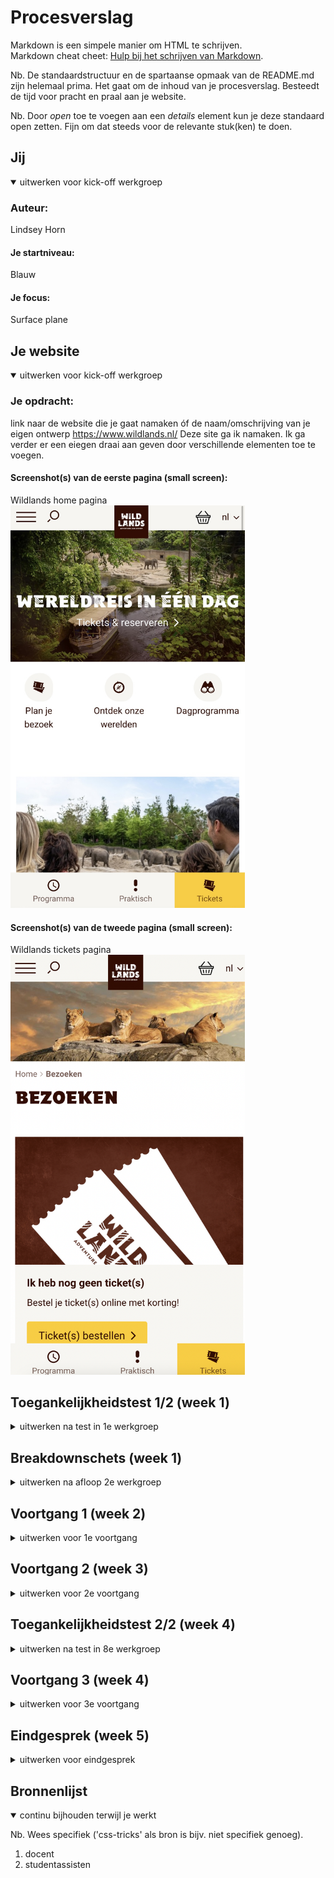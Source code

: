 # Procesverslag
Markdown is een simpele manier om HTML te schrijven.  
Markdown cheat cheet: [Hulp bij het schrijven van Markdown](https://github.com/adam-p/markdown-here/wiki/Markdown-Cheatsheet).

Nb. De standaardstructuur en de spartaanse opmaak van de README.md zijn helemaal prima. Het gaat om de inhoud van je procesverslag. Besteedt de tijd voor pracht en praal aan je website.

Nb. Door *open* toe te voegen aan een *details* element kun je deze standaard open zetten. Fijn om dat steeds voor de relevante stuk(ken) te doen.





## Jij

<details open>
  <summary>uitwerken voor kick-off werkgroep</summary>

  ### Auteur:
  Lindsey Horn

  #### Je startniveau:
  Blauw

  #### Je focus:
 Surface plane
 
</details>





## Je website

<details open>
  <summary>uitwerken voor kick-off werkgroep</summary>

  ### Je opdracht:
  link naar de website die je gaat namaken óf de naam/omschrijving van je eigen ontwerp
https://www.wildlands.nl/ Deze site ga ik namaken. Ik ga verder er een eiegen draai aan geven door verschillende elementen toe te voegen.
  

  #### Screenshot(s) van de eerste pagina (small screen): 
  Wildlands home pagina 
  <img src="readme-images/wildlands1.jpg" width="375px" alt="de home pagina">

  #### Screenshot(s) van de tweede pagina (small screen):
  Wildlands tickets pagina
  <img src="readme-images/pagina 2.png" width="375px" alt="omschrijving van de pagina">
  
 
</details>



## Toegankelijkheidstest 1/2 (week 1)

<details>
  <summary>uitwerken na test in 1e werkgroep</summary>

  ### Bevindingen
  Lijst met je bevindingen die in de test naar voren kwamen:
- buttons wat groter maken
- tekst niet te klein
- gekleurde knoppen
- plaatjes ter ondersteuing helpen

  #### Screenreader
  Hier korte omschrijving (met indien nodig afbeeldingen)
  Met de screenereader op de originele site deed jhij deader links letter voor letter, en ook las hij regel voor regel voor en niet zin voor zin, waardoor het lastig is om het verhaal in goede zinnen te kunnen beluisteren en te begrijpen wat nou 1 zin is en wat niet.

  Hier een omschrijving van hoe het opgelost kan worden (met indien nodig afbeeldingen)
een goed gestructureerde HTML pagina.

  #### Muis en Toetsenbord 
  Hier korte omschrijving (met indien nodig afbeeldingen)
De tap toets op het toetsenbord gaat wel goed. Dit is duidelijk en overzichtelijk.


  #### Motoriek (shocks, elastiekjes)
  <img src="readme-images/test1ballon.jpg" width="375px" alt="testen met ballon omhooghouden">
  Hier korte omschrijving (met indien nodig afbeeldingen)
Ballon voor concentratie:
- je doelen zijn worden veel slomer uitgevoer, maar het is uiteindelijk wel gelukt
- hoofdingen moeten belangrijk zijn en echt opvallen zodat je dat als eerst opvalt en je niet heel lang hoeft te kijken waar je moet zijn.
- buttons zijn beetje klein en is lastig te klikken als je bezig bent met de ballon omhoog houden.

elastiekjes:
- scrollen is lastig
- typen gaat moeizamer
- in en uit-zoemen

  Hier een omschrijving van hoe het opgelost kan worden (met indien nodig afbeeldingen)
  - grotere gekleurde knoppen, heirdoor vallen ze gelijk op
  - plaatjes ter ondersteuining, dat werkt beter dan tekst op een korte tijd


  #### Visueel (brillen, contrast, kleurenblind, dark/light). 
  Hier korte omschrijving (met indien nodig afbeeldingen)
<img src="readme-images/test1bril.jpg" width="375px" alt="testen met bril">
- je moet soms inzoemen anders kun je het niet lezen
- kost meer tijd om iets te vinden
- bril met kelurencontarst was wel goed, het contrast van de website was er goed.

  Hier een omschrijving van hoe het opgelost kan worden (met indien nodig afbeeldingen)
  - letters wat groter
  - makkelijk kunnen in en uitzoemen
  - goed kleurencontrast

</details>



## Breakdownschets (week 1)

<details>
  <summary>uitwerken na afloop 2e werkgroep</summary>

  ### de hele pagina: 
  Ik ben helaas vergetewn fotos van de website van het proces te maken.
  In de eerste week ben ik eerst van de home pagina een creenshot gaan maken en vanuit daar bekijken hoe de HTML opgebouwd moet worden. Toen ik dat in XD had gedaan kon in zo gelijk mijn HTML structuur typen. Het is natuurlijk nog niet gestylt met CSS dus allesz ziet er nog niet uit. 

  ### dynamisch deel (bijv menu): 
  Ik ben begonnen met het menu maken en positioneren. Het lastigste was om het logo op de voorgrond te krijgen ook T.o.v. de video er gelijk onder. Ik heb ervoor gezorgd dat het filmpje op de home pagina blijft afspelen net als op de originele site.

  ### wellicht nog een dynamisch deel (bijv filter): 
  Ik zat deze week ik een goeie werkflow. Ik heb de hele pagina gestylt behalve de footer. Alles staat goed op zn plek (voor telefoon formaat dan)


</details>





## Voortgang 1 (week 2)

<details>
  <summary>uitwerken voor 1e voortgang</summary>

  ### Stand van zaken
  hier dit ging goed & dit was lastig (neem ook screenshots op van delen van je website en code)

Ik heb mijn eerste pagina zo goed als af gekregen. Ik was al erg trots op heo ver ik voor die week al was gekomen. Dit gaat me later ook helpen.
  ### Agenda voor meeting
  samen met je groepje opstellen

  | student 1      | student 2 ik          | student 3    | student 4        |
  | ---            | ---                | ---          | ---              |
  | bespreekt zijn | bespreekt de site  | stelt ook    |    |
  | website en     | kijkt naar de      | zijn vragen  |  |
  | stelt vragen   | opbouw van HTML    | ...          | ...              |


  ### Verslag van meeting
  hier na afloop snel de uitkomsten van de meeting vastleggen

  - logo in de header moet een h1 worden
  - wat ik had als H1 moet een H2 worden
  - werken met var kleuren
  - section had ik 3 afbeeldingen met tekst eronder dat linkjes waren. dat is dat stukje oinder de video, dat moet ik veranderen in 1 link dus afbeelding en tekst in 1
  - 2e pagina moet tickets reserveren de H1 wel zijn en neit meer het logo
  - mag 2 CSS bestanden gebruiken voor de styling
</details>





## Voortgang 2 (week 3)

<details>
  <summary>uitwerken voor 2e voortgang</summary>

  ### Stand van zaken
  hier dit ging goed & dit was lastig (neem ook screenshots op van delen van je website en code)
Ik heb deze week mijn 2e pagina ook geschreven met HTML en CSS en de footer ook gemaakt. die ahd ik vorige week nog niet. 
ik ben begonnen met kijken wat ik ging doen en heb gekozen voor die surface plane. Ik ben begonnen met het maken van een darkmode. en daarna ben ik begonnen met het maken van een halloween mode. Dit heb ik emt stukjes JS gedaan. 

  ### Agenda voor meeting
  samen met je groepje opstellen

  | student 1      | student 2          | student 3 ik            | student 4        |
  | ---            | ---                | ---                     | ---              |
  | stelde vragen  | besprak ook  zijn  | gevraagd naar stukje JS | en dan ik dat    |
  | aan 1 van de   | punten             | voor de halloween mode  | dit wil ik zeker |
  | studentassistenten| ...              | kwam daar nog niet uit | ...              |


  ### Verslag van meeting
  hier na afloop snel de uitkomsten van de meeting vastleggen

  -  ik was goed op gang
  - zag er netjes uit
  - JS werd ik geholpen en nu werkt de halloween mode en snpa ik het
  - op dit tempo vergaan

</details>





## Toegankelijkheidstest 2/2 (week 4)

<details>
  <summary>uitwerken na test in 8e werkgroep</summary>

  ### Bevindingen
  Lijst met je bevindingen die in de test naar voren kwamen (geef ook aan wat er verbeterd is):
- alt-tekst bij afbeeldingen toevoegen
- likjes makkelijk aan te klikken
- kleuren contrast is goed, goed gekozen kleuren.
- was verast hoe goed het testen eigenlijk ging

  #### Screenreader
  Hier korte omschrijving (met indien nodig afbeeldingen)
- mijn website werkte goed met de screenreader. hij las alles netjes voor. 
- hij las wel heel snel, maar dat ligt denk ik aan de instellingen.
- linkjes snapt hij allemaal
- afbeeldingen nog niet genoemd
- vakje om het item staat verkeerd

  Hier een omschrijving van hoe het opgelost kan worden (met indien nodig afbeeldingen)
  - ik moet nog alt-teksten toevoegen


  #### Muis en Toetsenbord 
  Hier korte omschrijving (met indien nodig afbeeldingen)
<img src="readme-images/toegankelijkheidtest2.png" width="375px" alt="toegankelijkheid">
  
- de tap-toets deed het erg goed, hij apkte alle linkjes en alle knoppen. die waren allemaal bereikbaar.
- vakje om het item staat verkeerd

  #### Motoriek (shocks, elastiekjes)
  Hier korte omschrijving (met indien nodig afbeeldingen)
<img src="readme-images/test2aparaat.jpg.jpg" width="375px" alt="aparaat">
<img src="readme-images/test2elastiekjes.jpg" width="375px" alt="bril">
shocks:
standje 3/4 kon ik er nog wel goed mee omgaan. scrollen is wel wat lastiger. het duurt iets langer voordat je ergens anders op ene pagina bent. button grootte was wel goed. Ik kon ze namelijk wel aanklikken. kleine linkjes zijn alleen wel lastig.

  Hier een omschrijving van hoe het opgelost kan worden (met indien nodig afbeeldingen)
- linkjes groter oppervalk om op te klikken

  #### Visueel (brillen, contrast, kleurenblind, dark/light). 
  <img src="readme-images/test2bril.jpg" width="375px" alt="testen met bril">
  Hier korte omschrijving (met indien nodig afbeeldingen)
  met de eerste bril die met de gele glazen, was alles goed te lezen en het kleurencontrast goed.
  bril 2 met de witte velkjes, werd al iets lastiger maar het was voor mij nog steeds te lezen en te begrijpen.

<img src="readme-images/kleurenblind1.jpg" width="375px" alt="">
<img src="readme-images/kleurenblind2.jpg" width="375px" alt="">
  met de instellignen in de browser hebben we getest met verschillende soorten kleuren blind. Hierdoor kwam ik erahcter dat de kleurencontrasten goed blijven en het nog overzichtelijk is.

  Hier een omschrijving van hoe het opgelost kan worden (met indien nodig afbeeldingen)
  - duidelijke kleuren
  - duidelijke knoppen 
  tekst niet te klein

</details>





## Voortgang 3 (week 4)

<details>
  <summary>uitwerken voor 3e voortgang</summary>

  ### Stand van zaken
  hier dit ging goed & dit was lastig (neem ook screenshots op van delen van je website en code)


  ### Agenda voor meeting
  samen met je groepje opstellen

  | student 1      | student 2   ik                       | student 3    | 
  | ---            | ---                                  | ---          |
  | site           | Overige keuzes van                   | laatste kiekjes      | 
  | laatste kleine dingetjes| surface plane               | nog een punt | 
  | ...            | wat nog handig is om te doen         | ...          | ...              


  ### Verslag van meeting
  hier na afloop snel de uitkomsten van de meeting vastleggen

  - nog steeds alt-tekst toevoegen
  - kijken naar SVG plaatjes voor verder werken
  - ziet er al goed uit, en weet al meer dan 4 weken geleden
  - verschilende states uitwerken
  - bekijk beoordelingsformulier nog

</details>





## Eindgesprek (week 5)

<details>
  <summary>uitwerken voor eindgesprek</summary>

  ### Je uitkomst - karakteristiek screenshots:
  <img src="readme-images/dummy-plaatje.jpg" width="375px" alt="uitomst opdracht 1">


  ### Dit ging goed/Heb ik geleerd: 
  Korte omschrijving met plaatjes
- de opbouw van de HTML bedenken en vanuit dat structuur pas vormegevn. dit is erg goed gegaan en heeft ook goed geholpen.
- ik heb geleerd om animaties te maken, ook met SVG
- positioneren lukt steeds beter.
- planning en het bij houden ging erg goed
- ik heb geleerd hoe je beter kan werken met JS
- ik heb geleerd om met Var (root elemneten), te werken. Deze heb ik nooit gebruikt. Hierdoor ging het maken van de darkmode en halloweenmode goed.
- 
  <img src="readme-images/dummy-plaatje.jpg" width="375px" alt="top">


  ### Dit was lastig/Is niet gelukt:
  Korte omschrijving met plaatjes

  <img src="readme-images/dummy-plaatje.jpg" width="375px" alt="bummer">
</details>



## Bronnenlijst

<details open>
  <summary>continu bijhouden terwijl je werkt</summary>

  Nb. Wees specifiek ('css-tricks' als bron is bijv. niet specifiek genoeg).

  1. docent
  2. studentassisten

</details>